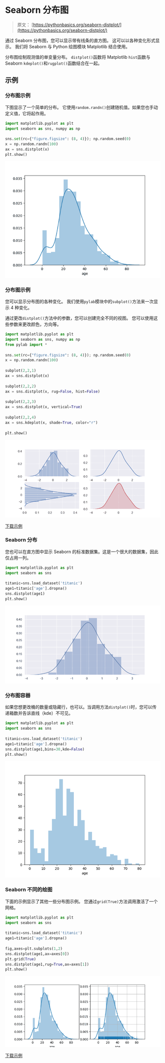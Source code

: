 # Seaborn 分布图

> 原文： [https://pythonbasics.org/seaborn-distplot/](https://pythonbasics.org/seaborn-distplot/)

通过 Seaborn 分布图，您可以显示带有线条的直方图。 这可以以各种变化形式显示。 我们将 Seaborn 与 Python 绘图模块 Matplotlib 结合使用。

分布图绘制观测值的单变量分布。 `distplot()`函数将 Matplotlib `hist`函数与 Seaborn `kdeplot()`和`rugplot()`函数结合在一起。



## 示例

### 分布图示例

下图显示了一个简单的分布。 它使用`random.randn()`创建随机值。如果您也手动定义值，它将起作用。

```py
import matplotlib.pyplot as plt
import seaborn as sns, numpy as np

sns.set(rc={"figure.figsize": (8, 4)}); np.random.seed(0)
x = np.random.randn(100)
ax = sns.distplot(x)
plt.show()

```

![seaborn distplot](img/a7ac1d44dbcb12e214dcd437f4f170f3.jpg)

### 分布图示例

您可以显示分布图的各种变化。 我们使用`pylab`模块中的`subplot()`方法来一次显示 4 种变化。

通过更改`distplot()`方法中的参数，您可以创建完全不同的视图。 您可以使用这些参数来更改颜色，方向等。

```py
import matplotlib.pyplot as plt
import seaborn as sns, numpy as np
from pylab import *

sns.set(rc={"figure.figsize": (8, 4)}); np.random.seed(0)
x = np.random.randn(100)

subplot(2,2,1)
ax = sns.distplot(x)

subplot(2,2,2)
ax = sns.distplot(x, rug=False, hist=False)

subplot(2,2,3)
ax = sns.distplot(x, vertical=True)

subplot(2,2,4)
ax = sns.kdeplot(x, shade=True, color="r")

plt.show()

```

![seaborn distplot examples](img/579fbc8c8b4281a080cc8fabc03918e0.jpg)

[下载示例](https://gum.co/mpdp)

### Seaborn 分布

您也可以在直方图中显示 Seaborn 的标准数据集。这是一个很大的数据集，因此仅占用一列。

```py
import matplotlib.pyplot as plt
import seaborn as sns

titanic=sns.load_dataset('titanic')    
age1=titanic['age'].dropna()
sns.distplot(age1)         
plt.show()

```

![seaborn distplot example](img/517deda3749905c02bf0cde152465323.jpg)

### 分布图容器

如果您想更改桶的数量或隐藏行，也可以。当调用方法`distplot()`时，您可以传递箱数并告诉直线（kde）不可见。

```py
import matplotlib.pyplot as plt
import seaborn as sns

titanic=sns.load_dataset('titanic')    
age1=titanic['age'].dropna()
sns.distplot(age1,bins=30,kde=False)
plt.show()

```

![seaborn distplot bins](img/cdf522a40765adb08e20bb6318215982.jpg)

### Seaborn 不同的绘图

下面的示例显示了其他一些分布图示例。 您通过`grid(True)`方法调用激活了一个网格。

```py
import matplotlib.pyplot as plt
import seaborn as sns

titanic=sns.load_dataset('titanic')    
age1=titanic['age'].dropna()

fig,axes=plt.subplots(1,2)
sns.distplot(age1,ax=axes[0])
plt.grid(True)
sns.distplot(age1,rug=True,ax=axes[1])
plt.show()

```

![seaborn distplot grid](img/7ffa9164aadd674786993cfe95532e31.jpg)

[下载示例](https://gum.co/mpdp)